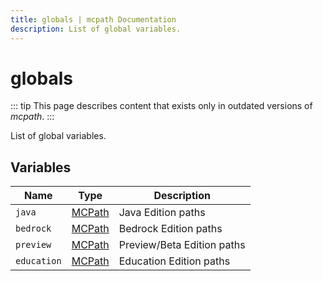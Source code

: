 ```yaml
---
title: globals | mcpath Documentation
description: List of global variables.
---
```


# globals

::: tip
This page describes content that exists only in outdated versions of _mcpath_.
:::

List of global variables.

## Variables

| Name        | Type                  | Description                |
| ----------- | --------------------- | -------------------------- |
| `java`      | [MCPath](./MCPath.md) | Java Edition paths         |
| `bedrock`   | [MCPath](./MCPath.md) | Bedrock Edition paths      |
| `preview`   | [MCPath](./MCPath.md) | Preview/Beta Edition paths |
| `education` | [MCPath](./MCPath.md) | Education Edition paths    |
